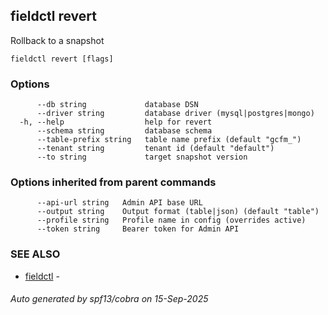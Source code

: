 ## fieldctl revert

Rollback to a snapshot

```
fieldctl revert [flags]
```

### Options

```
      --db string             database DSN
      --driver string         database driver (mysql|postgres|mongo)
  -h, --help                  help for revert
      --schema string         database schema
      --table-prefix string   table name prefix (default "gcfm_")
      --tenant string         tenant id (default "default")
      --to string             target snapshot version
```

### Options inherited from parent commands

```
      --api-url string   Admin API base URL
      --output string    Output format (table|json) (default "table")
      --profile string   Profile name in config (overrides active)
      --token string     Bearer token for Admin API
```

### SEE ALSO

* [fieldctl](fieldctl.md)	 - 

###### Auto generated by spf13/cobra on 15-Sep-2025
